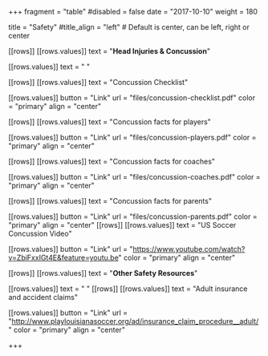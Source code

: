 +++
fragment = "table"
#disabled = false
date = "2017-10-10"
weight = 180

title = "Safety"
#title_align = "left" # Default is center, can be left, right or center

[[rows]]
  [[rows.values]]
    text = "**Head Injuries & Concussion**"

  [[rows.values]]
    text = " "

[[rows]]
  [[rows.values]]
    text = "Concussion Checklist"

  [[rows.values]]
    button = "Link"
    url = "files/concussion-checklist.pdf"
    color = "primary"
    align = "center"

[[rows]]
  [[rows.values]]
    text = "Concussion facts for players"

  [[rows.values]]
    button = "Link"
    url = "files/concussion-players.pdf"
    color = "primary"
    align = "center"

[[rows]]
  [[rows.values]]
    text = "Concussion facts for coaches"

  [[rows.values]]
    button = "Link"
    url = "files/concussion-coaches.pdf"
    color = "primary"
    align = "center"

[[rows]]
  [[rows.values]]
    text = "Concussion facts for parents"

  [[rows.values]]
    button = "Link"
    url = "files/concussion-parents.pdf"
    color = "primary"
    align = "center"
[[rows]]
  [[rows.values]]
    text = "US Soccer Concussion Video"

  [[rows.values]]
    button = "Link"
    url = "https://www.youtube.com/watch?v=ZbiFxxIGt4E&feature=youtu.be"
    color = "primary"
    align = "center"

[[rows]]
  [[rows.values]]
    text = "**Other Safety Resources**"

  [[rows.values]]
    text = " "
[[rows]]
  [[rows.values]]
    text = "Adult insurance and accident claims"

  [[rows.values]]
    button = "Link"
    url = "http://www.playlouisianasoccer.org/ad/insurance_claim_procedure__adult/"
    color = "primary"
    align = "center"



+++